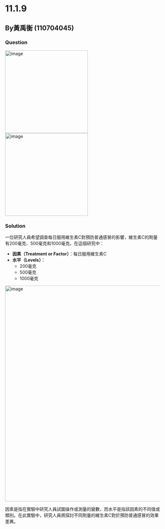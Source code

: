 # 11.1.9

## By黃禹衡 (110704045)

### Question
<img width="269" alt="image" src="https://github.com/HWTeng-Course/202402-Statistics/assets/162527889/ab908af4-731c-47ac-9a9c-634169927ad3">

<img width="269" alt="image" src="https://github.com/HWTeng-Course/202402-Statistics/assets/162527889/2db186af-3bfa-4c23-85a8-77b9fbe14915">


### Solution
一位研究人員希望調查每日服用維生素C對預防普通感冒的影響，維生素C的劑量有200毫克、500毫克和1000毫克。在這個研究中：

- **因素（Treatment or Factor）**：每日服用維生素C
- **水平（Levels）**：
  - 200毫克
  - 500毫克
  - 1000毫克
<img width="702" alt="image" src="https://github.com/HWTeng-Course/202402-Statistics/assets/162527889/0f44cbb6-791a-4c35-9290-432f46041172">

因素是指在實驗中研究人員試圖操作或測量的變數，而水平是指該因素的不同值或類別。在此實驗中，研究人員將探討不同劑量的維生素C對於預防普通感冒的效果差異。
